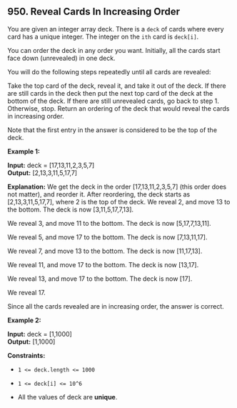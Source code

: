 ## 950. Reveal Cards In Increasing Order

You are given an integer array deck. There is a ``deck`` of cards where every card has a unique integer. The integer on the ``ith`` card is ``deck[i]``.

You can order the deck in any order you want. Initially, all the cards start face down (unrevealed) in one deck.

You will do the following steps repeatedly until all cards are revealed:

Take the top card of the deck, reveal it, and take it out of the deck.
If there are still cards in the deck then put the next top card of the deck at the bottom of the deck.
If there are still unrevealed cards, go back to step 1. Otherwise, stop.
Return an ordering of the deck that would reveal the cards in increasing order.

Note that the first entry in the answer is considered to be the top of the deck.

 

**Example 1:**

**Input:** deck = [17,13,11,2,3,5,7] <br>
**Output:** [2,13,3,11,5,17,7]

**Explanation:**
We get the deck in the order [17,13,11,2,3,5,7] (this order does not matter), and reorder it.
After reordering, the deck starts as [2,13,3,11,5,17,7], where 2 is the top of the deck.
We reveal 2, and move 13 to the bottom.  The deck is now [3,11,5,17,7,13].

We reveal 3, and move 11 to the bottom.  The deck is now [5,17,7,13,11].

We reveal 5, and move 17 to the bottom.  The deck is now [7,13,11,17].

We reveal 7, and move 13 to the bottom.  The deck is now [11,17,13].

We reveal 11, and move 17 to the bottom.  The deck is now [13,17].

We reveal 13, and move 17 to the bottom.  The deck is now [17].

We reveal 17.

Since all the cards revealed are in increasing order, the answer is correct.

**Example 2:**

**Input:** deck = [1,1000] <br>
**Output:** [1,1000]
 

**Constraints:**

- ``1 <= deck.length <= 1000``

- ``1 <= deck[i] <= 10^6``

- All the values of deck are __unique__.
